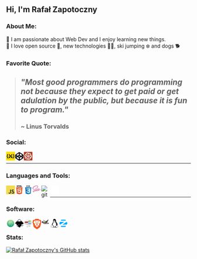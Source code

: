 ## Hi, I'm Rafał Zapotoczny

### About Me: 
🚀 I am passionate about Web Dev and I enjoy learning new things.<br>
💚 I love open source 👐, new technologies 👨‍💻, ski jumping ❄️ and dogs 🐕

### Favorite Quote: 

> ## _"Most good programmers do programming not because they expect to get paid or get adulation by the public, but because it is fun to program."_
> ### ~ Linus Torvalds

### Social:
<p dir="auto">
  <a href="https://cssbattle.dev/player/zapotoczny" ref="nofollow">
    <img align="left" src="https://github.com/Zapotoczny-Rafal/Zapotoczny-Rafal/blob/main/images/css-battle.png" alt="css battle profile" width="24px"/>
  </a> 
  <a href="https://codepen.io/Rzapotoczny" ref="nofollow">
    <img align="left" src="https://github.com/Zapotoczny-Rafal/Zapotoczny-Rafal/blob/main/images/codepen-logo.png" alt="codepen profile" width="24px"/>
  </a>
  <a href="https://www.codewars.com/users/Zapotoczny-Rafal" ref="nofollow">
    <img align="left" src="https://github.com/Zapotoczny-Rafal/Zapotoczny-Rafal/blob/main/images/codewars.svg" alt="codewars profile" width="24px"/>
  </a>
  <br>
</p>
<hr></hr>

### Languages and Tools:
<p dir="auto">
  <a href="https://developer.mozilla.org/pl/docs/Web/JavaScript" rel="nofollow">
    <img align="left" alt="javascript" width="24px" src="https://raw.githubusercontent.com/github/explore/80688e429a7d4ef2fca1e82350fe8e3517d3494d/topics/javascript/javascript.png">
  </a>
  <a href="https://www.w3.org/html/" rel="nofollow">
    <img align="left" alt="HTML5" width="24px" src="https://raw.githubusercontent.com/github/explore/80688e429a7d4ef2fca1e82350fe8e3517d3494d/topics/html/html.png">
  </a>
  <a href="https://www.w3schools.com/css/" rel="nofollow">
    <img align="left" alt="CSS3" width="24px" src="https://raw.githubusercontent.com/github/explore/80688e429a7d4ef2fca1e82350fe8e3517d3494d/topics/css/css.png">
  </a>
  <a href="https://sass-lang.com/" rel="nofollow">
    <img align="left" alt="SCSS" width="24px" src="https://github.com/Zapotoczny-Rafal/Zapotoczny-Rafal/blob/main/images/sass.svg.png">
  </a>
  <a href="https://git-scm.com/" rel="nofollow"> 
    <img align="left" alt="git" width="24px" src="https://camo.githubusercontent.com/fbfcb9e3dc648adc93bef37c718db16c52f617ad055a26de6dc3c21865c3321d/68747470733a2f2f7777772e766563746f726c6f676f2e7a6f6e652f6c6f676f732f6769742d73636d2f6769742d73636d2d69636f6e2e737667" data-canonical-src="https://www.vectorlogo.zone/logos/git-scm/git-scm-icon.svg">
  </a>
  <a target="_blank" rel="noopener noreferrer" href="https://github.com/Zapotoczny-Rafal/Zapotoczny-Rafal/blob/main/images/github.svg">
    <img align="left" alt="git" width="24px" src="https://github.com/Zapotoczny-Rafal/Zapotoczny-Rafal/blob/main/images/github.svg">
  </a>
  <br>
</p>  
<hr></hr>

### Software:
<p dir="auto">
  <a href="https://atom.io/" ref="nofollow">
    <img align="left" src="https://raw.githubusercontent.com/github/explore/80688e429a7d4ef2fca1e82350fe8e3517d3494d/topics/atom/atom.png" alt="atom" width="24px"/>
  </a> 
  <a href="https://inkscape.org/" ref="nofollow">
    <img align="left" src="https://github.com/Zapotoczny-Rafal/Zapotoczny-Rafal/blob/main/images/Inkscape.svg" alt="inkscape" width="24px"/>
  </a>
  <a href="https://github.com/phase1geo/Minder" ref="nofollow">
    <img align="left" src="https://github.com/Zapotoczny-Rafal/Zapotoczny-Rafal/blob/main/images/minder.png" alt="minder" width="24px"/>
  </a>
  <a href="https://brave.com/" ref="nofollow">
    <img align="left" src="https://github.com/Zapotoczny-Rafal/Zapotoczny-Rafal/blob/main/images/brave.png" alt="brave" width="24px"/>
  </a>
  <a href="https://www.gimp.org/" ref="nofollow">
    <img align="left" src="https://github.com/Zapotoczny-Rafal/Zapotoczny-Rafal/blob/main/images/gimp.svg.png" alt="gimp" width="24px"/>
  </a>
  <a href="https://www.linux.com/" ref="nofollow">
    <img align="left" src="https://github.com/Zapotoczny-Rafal/Zapotoczny-Rafal/blob/main/images/linux.png" alt="linux" width="24px"/>
  </a>
  <a href="https://zorin.com/" ref="nofollow">
    <img align="left" src="https://github.com/Zapotoczny-Rafal/Zapotoczny-Rafal/blob/main/images/Zorin.svg.png" alt="zorin" width="24px"/>
  </a>
  <br>
</p>

### Stats: 
[![Rafał Zapotoczny's GitHub stats](https://github-readme-stats.vercel.app/api?username=Zapotoczny-Rafal)](https://github.com/anuraghazra/github-readme-stats)
